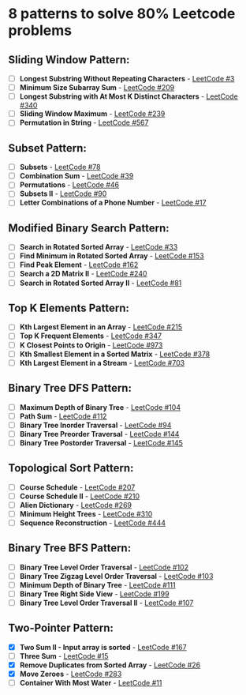 # 8 patterns to solve 80% Leetcode problems

## Sliding Window Pattern:
- [ ] **Longest Substring Without Repeating Characters** - [LeetCode #3](https://leetcode.com/problems/longest-substring-without-repeating-characters/)
- [ ] **Minimum Size Subarray Sum** - [LeetCode #209](https://leetcode.com/problems/minimum-size-subarray-sum/)
- [ ] **Longest Substring with At Most K Distinct Characters** - [LeetCode #340](https://leetcode.com/problems/longest-substring-with-at-most-k-distinct-characters/)
- [ ] **Sliding Window Maximum** - [LeetCode #239](https://leetcode.com/problems/sliding-window-maximum/)
- [ ] **Permutation in String** - [LeetCode #567](https://leetcode.com/problems/permutation-in-string/)

## Subset Pattern:
- [ ] **Subsets** - [LeetCode #78](https://leetcode.com/problems/subsets/)
- [ ] **Combination Sum** - [LeetCode #39](https://leetcode.com/problems/combination-sum/)
- [ ] **Permutations** - [LeetCode #46](https://leetcode.com/problems/permutations/)
- [ ] **Subsets II** - [LeetCode #90](https://leetcode.com/problems/subsets-ii/)
- [ ] **Letter Combinations of a Phone Number** - [LeetCode #17](https://leetcode.com/problems/letter-combinations-of-a-phone-number/)

## Modified Binary Search Pattern:
- [ ] **Search in Rotated Sorted Array** - [LeetCode #33](https://leetcode.com/problems/search-in-rotated-sorted-array/)
- [ ] **Find Minimum in Rotated Sorted Array** - [LeetCode #153](https://leetcode.com/problems/find-minimum-in-rotated-sorted-array/)
- [ ] **Find Peak Element** - [LeetCode #162](https://leetcode.com/problems/find-peak-element/)
- [ ] **Search a 2D Matrix II** - [LeetCode #240](https://leetcode.com/problems/search-a-2d-matrix-ii/)
- [ ] **Search in Rotated Sorted Array II** - [LeetCode #81](https://leetcode.com/problems/search-in-rotated-sorted-array-ii/)

## Top K Elements Pattern:
- [ ] **Kth Largest Element in an Array** - [LeetCode #215](https://leetcode.com/problems/kth-largest-element-in-an-array/)
- [ ] **Top K Frequent Elements** - [LeetCode #347](https://leetcode.com/problems/top-k-frequent-elements/)
- [ ] **K Closest Points to Origin** - [LeetCode #973](https://leetcode.com/problems/k-closest-points-to-origin/)
- [ ] **Kth Smallest Element in a Sorted Matrix** - [LeetCode #378](https://leetcode.com/problems/kth-smallest-element-in-a-sorted-matrix/)
- [ ] **Kth Largest Element in a Stream** - [LeetCode #703](https://leetcode.com/problems/kth-largest-element-in-a-stream/)

## Binary Tree DFS Pattern:
- [ ] **Maximum Depth of Binary Tree** - [LeetCode #104](https://leetcode.com/problems/maximum-depth-of-binary-tree/)
- [ ] **Path Sum** - [LeetCode #112](https://leetcode.com/problems/path-sum/)
- [ ] **Binary Tree Inorder Traversal** - [LeetCode #94](https://leetcode.com/problems/binary-tree-inorder-traversal/)
- [ ] **Binary Tree Preorder Traversal** - [LeetCode #144](https://leetcode.com/problems/binary-tree-preorder-traversal/)
- [ ] **Binary Tree Postorder Traversal** - [LeetCode #145](https://leetcode.com/problems/binary-tree-postorder-traversal/)

## Topological Sort Pattern:
- [ ] **Course Schedule** - [LeetCode #207](https://leetcode.com/problems/course-schedule/)
- [ ] **Course Schedule II** - [LeetCode #210](https://leetcode.com/problems/course-schedule-ii/)
- [ ] **Alien Dictionary** - [LeetCode #269](https://leetcode.com/problems/alien-dictionary/)
- [ ] **Minimum Height Trees** - [LeetCode #310](https://leetcode.com/problems/minimum-height-trees/)
- [ ] **Sequence Reconstruction** - [LeetCode #444](https://leetcode.com/problems/sequence-reconstruction/)

## Binary Tree BFS Pattern:
- [ ] **Binary Tree Level Order Traversal** - [LeetCode #102](https://leetcode.com/problems/binary-tree-level-order-traversal/)
- [ ] **Binary Tree Zigzag Level Order Traversal** - [LeetCode #103](https://leetcode.com/problems/binary-tree-zigzag-level-order-traversal/)
- [ ] **Minimum Depth of Binary Tree** - [LeetCode #111](https://leetcode.com/problems/minimum-depth-of-binary-tree/)
- [ ] **Binary Tree Right Side View** - [LeetCode #199](https://leetcode.com/problems/binary-tree-right-side-view/)
- [ ] **Binary Tree Level Order Traversal II** - [LeetCode #107](https://leetcode.com/problems/binary-tree-level-order-traversal-ii/)

## Two-Pointer Pattern:
- [x] **Two Sum II - Input array is sorted** - [LeetCode #167](https://leetcode.com/problems/two-sum-ii-input-array-is-sorted/)
- [ ] **Three Sum** - [LeetCode #15](https://leetcode.com/problems/3sum/)
- [x] **Remove Duplicates from Sorted Array** - [LeetCode #26](https://leetcode.com/problems/remove-duplicates-from-sorted-array/)
- [x] **Move Zeroes** - [LeetCode #283](https://leetcode.com/problems/move-zeroes/)
- [ ] **Container With Most Water** - [LeetCode #11](https://leetcode.com/problems/container-with-most-water/)
